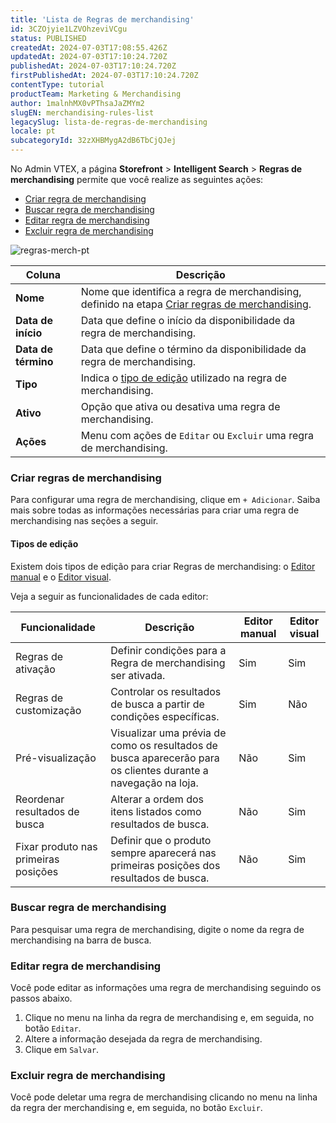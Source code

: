 ```yaml
---
title: 'Lista de Regras de merchandising'
id: 3CZOjyie1LZVOhzeviVCgu
status: PUBLISHED
createdAt: 2024-07-03T17:08:55.426Z
updatedAt: 2024-07-03T17:10:24.720Z
publishedAt: 2024-07-03T17:10:24.720Z
firstPublishedAt: 2024-07-03T17:10:24.720Z
contentType: tutorial
productTeam: Marketing & Merchandising
author: 1malnhMX0vPThsaJaZMYm2
slugEN: merchandising-rules-list
legacySlug: lista-de-regras-de-merchandising
locale: pt
subcategoryId: 32zXHBMygA2dB6TbCjQJej
---
```


No Admin VTEX, a página **Storefront** > **Intelligent Search** > **Regras de merchandising** permite que você realize as seguintes ações: 

* [Criar regra de merchandising](#criar-regras-de-merchandising)
* [Buscar regra de merchandising](#buscar-regras-de-merchandising)
* [Editar regra de merchandising](#editar-regras-de-merchandising)
* [Excluir regra de merchandising](#excluir-regras-de-merchandising)

![regras-merch-pt](https://raw.githubusercontent.com/vtexdocs/help-center-content/refs/heads/main/docs/pt/tutorials/intelligent-search/relev%C3%A2ncia/lista-de-regras-de-merchandising_1.PNG)

| Coluna | Descrição |
| - | - |
| __Nome__ | Nome que identifica a regra de merchandising, definido na etapa [Criar regras de merchandising](#criar-regras-de-merchandising). |
| __Data de início__ | Data que define o início da disponibilidade da regra de merchandising. |
| __Data de término__ | Data que define o término da disponibilidade da regra de merchandising. |
| __Tipo__ | Indica o [tipo de edição](#tipos-de-edicao) utilizado na regra de merchandising. |
| __Ativo__ | Opção que ativa ou desativa uma regra de merchandising. |
| __Ações__  <i class="fas fa-ellipsis-v"></i> | Menu com ações de `Editar` ou `Excluir` uma regra de merchandising. |

### Criar regras de merchandising

Para configurar uma regra de merchandising, clique em `+ Adicionar`. Saiba mais sobre todas as informações necessárias para criar uma regra de merchandising nas seções a seguir.

#### Tipos de edição

Existem dois tipos de edição para criar Regras de merchandising: o [Editor manual](/pt/tracks/vtex-intelligent-search--19wrbB7nEQcmwzDPl1l4Cb/2FpbarYzsnbg7aZZn3TGF8) e o [Editor visual](/pt/tracks/vtex-intelligent-search--19wrbB7nEQcmwzDPl1l4Cb/2ejly01m1w28RsZlCKowEr).

Veja a seguir as funcionalidades de cada editor:

| Funcionalidade | Descrição | Editor manual | Editor visual |
|---|---|---|---|
| Regras de ativação  | Definir condições para a Regra de merchandising ser ativada. | Sim | Sim |
| Regras de customização | Controlar os resultados de busca a partir de condições específicas. | Sim | Não |
| Pré-visualização | Visualizar uma prévia de como os resultados de busca aparecerão para os clientes durante a navegação na loja. | Não | Sim |
| Reordenar resultados de busca | Alterar a ordem dos itens listados como resultados de busca. | Não | Sim |
| Fixar produto nas primeiras posições | Definir que o produto sempre aparecerá nas primeiras posições dos resultados de busca. | Não | Sim |

### Buscar regra de merchandising

Para pesquisar uma regra de merchandising, digite o nome da regra de merchandising na barra de busca.

### Editar regra de merchandising

Você pode editar as informações uma regra de merchandising seguindo os passos abaixo.

1. Clique no menu <i class="fas fa-ellipsis-v"></i> na linha da regra de merchandising e, em seguida, no botão <i class="fas fa-pencil-alt"></i> `Editar`.
2. Altere a informação desejada da regra de merchandising.
3. Clique em `Salvar`.

### Excluir regra de merchandising

Você pode deletar uma regra de merchandising clicando no menu <i class="fas fa-ellipsis-v"></i> na linha da regra der merchandising e, em seguida, no botão <i class="fas fa-trash"></i> `Excluir`.

